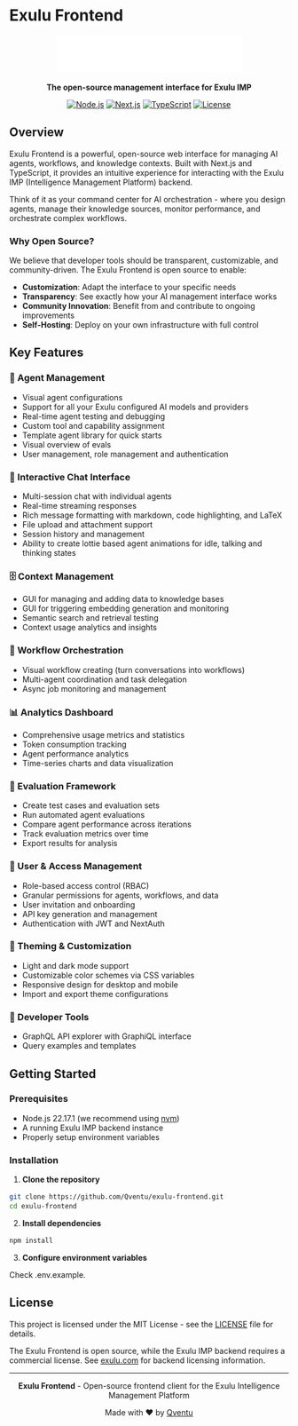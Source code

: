 # Exulu Frontend

<div align="center">

![Exulu Logo](public/exulu_logo.svg)

**The open-source management interface for Exulu IMP**

[![Node.js](https://img.shields.io/badge/Node.js-22.17.1-green.svg)](https://nodejs.org/)
[![Next.js](https://img.shields.io/badge/Next.js-14.0.4-black.svg)](https://nextjs.org/)
[![TypeScript](https://img.shields.io/badge/TypeScript-5.0.4-blue.svg)](https://www.typescriptlang.org/)
[![License](https://img.shields.io/badge/License-MIT-green.svg)](LICENSE)

</div>

## Overview

Exulu Frontend is a powerful, open-source web interface for managing AI agents, workflows, and knowledge contexts. Built with Next.js and TypeScript, it provides an intuitive experience for interacting with the Exulu IMP (Intelligence Management Platform) backend.

Think of it as your command center for AI orchestration - where you design agents, manage their knowledge sources, monitor performance, and orchestrate complex workflows.

### Why Open Source?

We believe that developer tools should be transparent, customizable, and community-driven. The Exulu Frontend is open source to enable:

- **Customization**: Adapt the interface to your specific needs
- **Transparency**: See exactly how your AI management interface works
- **Community Innovation**: Benefit from and contribute to ongoing improvements
- **Self-Hosting**: Deploy on your own infrastructure with full control

## Key Features

### 🤖 Agent Management
- Visual agent configurations
- Support for all your Exulu configured AI models and providers
- Real-time agent testing and debugging
- Custom tool and capability assignment
- Template agent library for quick starts
- Visual overview of evals
- User management, role management and authentication

### 💬 Interactive Chat Interface
- Multi-session chat with individual agents
- Real-time streaming responses
- Rich message formatting with markdown, code highlighting, and LaTeX
- File upload and attachment support
- Session history and management
- Ability to create lottie based agent animations for idle, talking and thinking states

### 🗄️ Context Management
- GUI for managing and adding data to knowledge bases
- GUI for triggering embedding generation and monitoring
- Semantic search and retrieval testing
- Context usage analytics and insights

### 🔄 Workflow Orchestration
- Visual workflow creating (turn conversations into workflows)
- Multi-agent coordination and task delegation
- Async job monitoring and management

### 📊 Analytics Dashboard
- Comprehensive usage metrics and statistics
- Token consumption tracking
- Agent performance analytics
- Time-series charts and data visualization

### 🧪 Evaluation Framework
- Create test cases and evaluation sets
- Run automated agent evaluations
- Compare agent performance across iterations
- Track evaluation metrics over time
- Export results for analysis

### 👥 User & Access Management
- Role-based access control (RBAC)
- Granular permissions for agents, workflows, and data
- User invitation and onboarding
- API key generation and management
- Authentication with JWT and NextAuth

### 🎨 Theming & Customization
- Light and dark mode support
- Customizable color schemes via CSS variables
- Responsive design for desktop and mobile
- Import and export theme configurations

### 🔧 Developer Tools
- GraphQL API explorer with GraphiQL interface
- Query examples and templates

## Getting Started

### Prerequisites

- Node.js 22.17.1 (we recommend using [nvm](https://github.com/nvm-sh/nvm))
- A running Exulu IMP backend instance
- Properly setup environment variables

### Installation

1. **Clone the repository**

```bash
git clone https://github.com/Qventu/exulu-frontend.git
cd exulu-frontend
```

2. **Install dependencies**

```bash
npm install
```

3. **Configure environment variables**

Check .env.example.

## License

This project is licensed under the MIT License - see the [LICENSE](LICENSE) file for details.

The Exulu Frontend is open source, while the Exulu IMP backend requires a commercial license. See [exulu.com](https://exulu.com) for backend licensing information.

---

<div align="center">

**Exulu Frontend** - Open-source frontend client for the Exulu Intelligence Management Platform

Made with ❤️ by [Qventu](https://qventu.com)

</div>